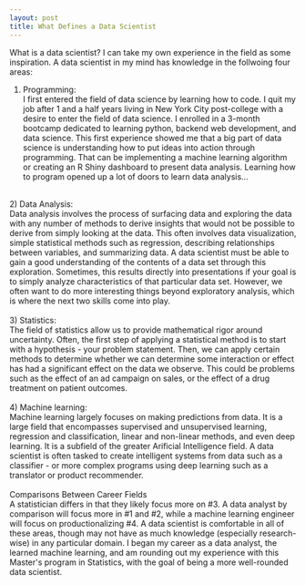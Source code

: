 ```yaml
---
layout: post
title: What Defines a Data Scientist
---
```


What is a data scientist? I can take my own experience in the field as some inspiration. A data scientist in my mind has knowledge in the follwoing four areas:
<br />
1) Programming:<br />
I first entered the field of data science by learning how to code. I quit my job after 1 and a half years living in New York City post-college with a desire to enter the field of data science. I enrolled in a 3-month bootcamp dedicated to learning python, backend web development, and data science. This first experience showed me that a big part of data science is understanding how to put ideas into action through programming. That can be implementing a machine learning algorithm or creating an R Shiny dashboard to present data analysis.  Learning how to program opened up a lot of doors to learn data analysis...<br />
<br />
2) Data Analysis:<br />
Data analysis involves the process of surfacing data and exploring the data with any number of methods to derive insights that would not be possible to derive from simply looking at the data. This often involves data visualization, simple statistical methods such as regression, describing relationships between variables, and summarizing data.  A data scientist must be able to gain a good understanding of the contents of a data set through this exploration. Sometimes, this results directly into presentations if your goal is to simply analyze characteristics of that particular data set. However, we often want to do more interesting things beyond exploratory analysis, which is where the next two skills come into play.<br />
<br />
3) Statistics:<br />
The field of statistics allow us to provide mathematical rigor around uncertainty. Often, the first step of applying a statistical method is to start with a hypothesis - your problem statement. Then, we can apply certain methods to determine whether we can determine some interaction or effect has had a significant effect on the data we observe. This could be problems such as the effect of an ad campaign on sales, or the effect of a drug treatment on patient outcomes.<br />
<br />
4) Machine learning:<br />
Machine learning largely focuses on making predictions from data. It is a large field that encompasses supervised and unsupervised learning, regression and classification, linear and non-linear methods, and even deep learning. It is a subfield of the greater Arificial Intelligence field. A data scientist is often tasked to create intelligent systems from data such as a classifier - or more complex programs using deep learning such as a translator or product recommender.<br />
<br />
Comparisons Between Career Fields<br />
A statistician differs in that they likely focus more on #3. A data analyst by comparison will focus more in #1 and #2, while a machine learning engineer will focus on productionalizing #4. A data scientist is comfortable in all of these areas, though may not have as much knowledge (especially research-wise) in any particular domain. I began my career as a data analyst, the learned machine learning, and am rounding out my experience with this Master's program in Statistics, with the goal of being a more well-rounded data scientist.
